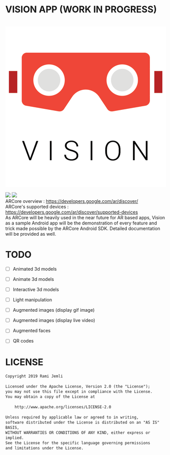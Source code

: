 # VISION APP (WORK IN PROGRESS)

<br/>  
<img src="art/vision.png" />  

<img src="art/ar_01.gif" width="30%" /> <img src="art/ar_02.gif" width="30%" /> 
<br/> 
ARCore overview : https://developers.google.com/ar/discover/<br/> 
ARCore's supported devices : https://developers.google.com/ar/discover/supported-devices
<br/> 
As ARCore will be heavily used in the near future for AR based apps, Vision as a sample Android app will be the demonstration of every feature and trick made possible by the ARCore Android SDK. Detailed documentation will be provided as well.

# TODO
- [ ] Animated 3d models
- [ ] Animate 3d models
- [ ] Interactive 3d models
- [ ] Light manipulation
- [ ] Augmented images (display gif image)
- [ ] Augmented images (display live video)
- [ ] Augmented faces
- [ ] QR codes


# LICENSE
 
``` 
Copyright 2019 Rami Jemli

Licensed under the Apache License, Version 2.0 (the "License");
you may not use this file except in compliance with the License.
You may obtain a copy of the License at

    http://www.apache.org/licenses/LICENSE-2.0

Unless required by applicable law or agreed to in writing, 
software distributed under the License is distributed on an "AS IS" BASIS, 
WITHOUT WARRANTIES OR CONDITIONS OF ANY KIND, either express or implied. 
See the License for the specific language governing permissions 
and limitations under the License.
``` 
